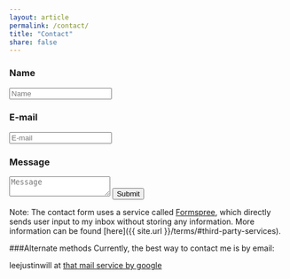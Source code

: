 ```yaml
---
layout: article
permalink: /contact/
title: "Contact"
share: false
---
```


<form action="http://formspree.io/leejustinwill@gmail.com" method="post">

  <input type='hidden' name='_next' value='https://pengineered.github.io/contact/success/' />

  <h3>Name</h3>
  <input type='text' name='name' placeholder="Name"/>

  <h3>E-mail</h3>
  <input type='email' name='email' placeholder="E-mail"/>

  <h3>Message</h3>
  <textarea name='message' placeholder="Message"></textarea>

  <!-- Spam filter -->
  <input type="text" name="_gotcha" style="display:none" />

  <!-- Subject -->
  <input type="hidden" name="_subject" value="New submission from contact form!" />

  <input type='submit' value='Submit' />
</form>

Note: The contact form uses a service called [Formspree](http://formspree.io/), which directly sends user input to my inbox without storing any information. More information can be found [here]({{ site.url }}/terms/#third-party-services).

###Alternate methods
Currently, the best way to contact me is by email:

leejustinwill at [that mail service by google](http://www.gmail.com "gmail")